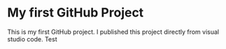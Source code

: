 # My first GitHub Project
This is my first GitHub project. I published this project directly from visual studio code.
Test

